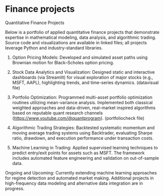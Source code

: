 # Finance projects
Quantitative Finance Projects

Below is a portfolio of applied quantitative finance projects that demonstrate expertise in mathematical modeling, data analysis, and algorithmic trading. Source code and visualizations are available in linked files; all projects leverage Python and industry-standard libraries.

1) Option Pricing Models:
   Developed and simulated asset paths using Brownian motion for Black–Scholes option pricing.

2) Stock Data Analytics and Visualization:
   Designed static and interactive dashboards (via Streamlit) for visual exploration of major stocks (e.g., MSFT, AAPL), highlighting trends, and time-series dynamics. (datavisual file)

4) Portfolio Optimization:
   Programmed multi-asset portfolio optimization routines utilizing mean-variance analysis. Implemented both classical weighted approaches and data-driven, real-market inspired algorithms based     on reputable quant research channels (https://www.youtube.com/@quantprogram). (portfoliocheck file)
   
5) Algorithmic Trading Strategies:
   Backtested systematic momentum and moving average trading systems using Backtrader, evaluating Sharpe ratio, drawdown, and execution performance under transaction costs.

6) Machine Learning in Trading:
   Applied supervised learning techniques to predict entry/exit points for assets such as MSFT. The framework includes automated feature engineering and             validation on out-of-sample data.
   
Ongoing and Upcoming:
Currently extending machine learning approaches for regime detection and automated market making. Additional projects in high-frequency data modeling and alternative data integration are in progress.
